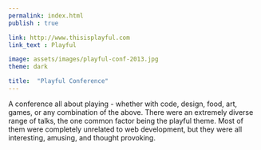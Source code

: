 ```yaml
---
permalink: index.html
publish : true

link: http://www.thisisplayful.com
link_text : Playful

image: assets/images/playful-conf-2013.jpg
theme: dark

title:  "Playful Conference"
---
```


A conference all about playing - whether with code, design, food, art, games, or any combination of the above. There were an extremely diverse range of talks, the one common factor being the playful theme. Most of them were completely unrelated to web development, but they were all interesting, amusing, and thought provoking.
